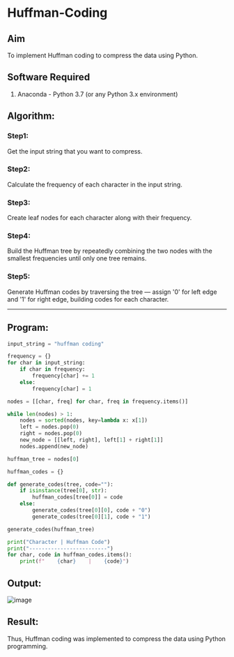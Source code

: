 # Huffman-Coding

## Aim
To implement Huffman coding to compress the data using Python.

## Software Required
1. Anaconda - Python 3.7 (or any Python 3.x environment)

## Algorithm:
### Step1:
Get the input string that you want to compress.

### Step2:
Calculate the frequency of each character in the input string.

### Step3:
Create leaf nodes for each character along with their frequency.

### Step4:
Build the Huffman tree by repeatedly combining the two nodes with the smallest frequencies until only one tree remains.

### Step5:
Generate Huffman codes by traversing the tree — assign '0' for left edge and '1' for right edge, building codes for each character.

---

## Program:

```python
input_string = "huffman coding"

frequency = {}
for char in input_string:
    if char in frequency:
        frequency[char] += 1
    else:
        frequency[char] = 1

nodes = [[char, freq] for char, freq in frequency.items()]

while len(nodes) > 1:
    nodes = sorted(nodes, key=lambda x: x[1])
    left = nodes.pop(0)
    right = nodes.pop(0)
    new_node = [[left, right], left[1] + right[1]]
    nodes.append(new_node)

huffman_tree = nodes[0]

huffman_codes = {}

def generate_codes(tree, code=""):
    if isinstance(tree[0], str):
        huffman_codes[tree[0]] = code
    else:
        generate_codes(tree[0][0], code + "0")
        generate_codes(tree[0][1], code + "1")

generate_codes(huffman_tree)

print("Character | Huffman Code")
print("-------------------------")
for char, code in huffman_codes.items():
    print(f"    {char}    |    {code}")
```

## Output: 

![image](https://github.com/user-attachments/assets/75f9792e-d77d-4519-a6b5-dd2c3a8a6db0)

## Result:
Thus, Huffman coding was implemented to compress the data using Python programming.
